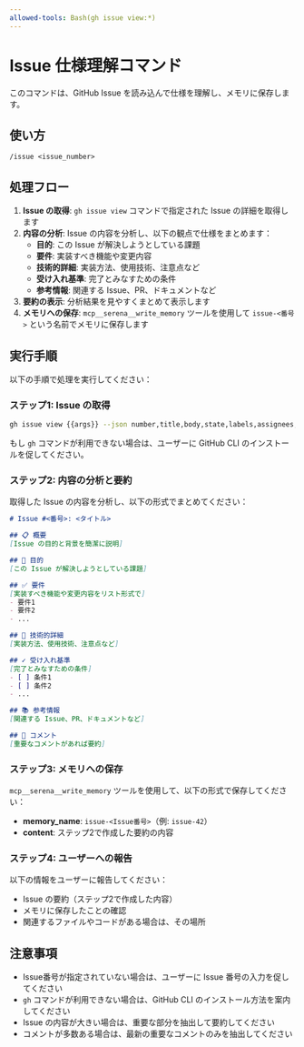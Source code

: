 ```yaml
---
allowed-tools: Bash(gh issue view:*)
---
```


# Issue 仕様理解コマンド

このコマンドは、GitHub Issue を読み込んで仕様を理解し、メモリに保存します。

## 使い方
```
/issue <issue_number>
```

## 処理フロー

1. **Issue の取得**: `gh issue view` コマンドで指定された Issue の詳細を取得します
2. **内容の分析**: Issue の内容を分析し、以下の観点で仕様をまとめます：
   - **目的**: この Issue が解決しようとしている課題
   - **要件**: 実装すべき機能や変更内容
   - **技術的詳細**: 実装方法、使用技術、注意点など
   - **受け入れ基準**: 完了とみなすための条件
   - **参考情報**: 関連する Issue、PR、ドキュメントなど
3. **要約の表示**: 分析結果を見やすくまとめて表示します
4. **メモリへの保存**: `mcp__serena__write_memory` ツールを使用して `issue-<番号>` という名前でメモリに保存します

## 実行手順

以下の手順で処理を実行してください：

### ステップ1: Issue の取得
```bash
gh issue view {{args}} --json number,title,body,state,labels,assignees,comments --jq '.'
```

もし `gh` コマンドが利用できない場合は、ユーザーに GitHub CLI のインストールを促してください。

### ステップ2: 内容の分析と要約

取得した Issue の内容を分析し、以下の形式でまとめてください：

```markdown
# Issue #<番号>: <タイトル>

## 📋 概要
[Issue の目的と背景を簡潔に説明]

## 🎯 目的
[この Issue が解決しようとしている課題]

## ✅ 要件
[実装すべき機能や変更内容をリスト形式で]
- 要件1
- 要件2
- ...

## 🔧 技術的詳細
[実装方法、使用技術、注意点など]

## ✓ 受け入れ基準
[完了とみなすための条件]
- [ ] 条件1
- [ ] 条件2
- ...

## 📚 参考情報
[関連する Issue、PR、ドキュメントなど]

## 💬 コメント
[重要なコメントがあれば要約]
```

### ステップ3: メモリへの保存

`mcp__serena__write_memory` ツールを使用して、以下の形式で保存してください：
- **memory_name**: `issue-<Issue番号>`（例: `issue-42`）
- **content**: ステップ2で作成した要約の内容

### ステップ4: ユーザーへの報告

以下の情報をユーザーに報告してください：
- Issue の要約（ステップ2で作成した内容）
- メモリに保存したことの確認
- 関連するファイルやコードがある場合は、その場所

## 注意事項

- Issue番号が指定されていない場合は、ユーザーに Issue 番号の入力を促してください
- `gh` コマンドが利用できない場合は、GitHub CLI のインストール方法を案内してください
- Issue の内容が大きい場合は、重要な部分を抽出して要約してください
- コメントが多数ある場合は、最新の重要なコメントのみを抽出してください
